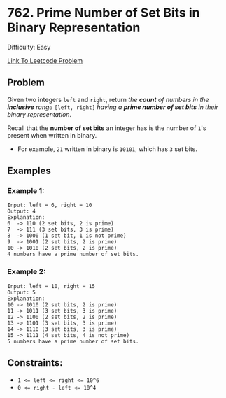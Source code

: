 # 762. Prime Number of Set Bits in Binary Representation
Difficulty: Easy

[Link To Leetcode Problem](https://leetcode.com/problems/prime-number-of-set-bits-in-binary-representation/)

## Problem
Given two integers `left` and `right`, return *the **count** of numbers in the **inclusive** range* `[left, right]` *having a **prime number of set bits** in their binary representation.*

Recall that the **number of set bits** an integer has is the number of `1`'s present when written in binary.

- For example, `21` written in binary is `10101`, which has `3` set bits.

## Examples
### Example 1:
```
Input: left = 6, right = 10
Output: 4
Explanation:
6  -> 110 (2 set bits, 2 is prime)
7  -> 111 (3 set bits, 3 is prime)
8  -> 1000 (1 set bit, 1 is not prime)
9  -> 1001 (2 set bits, 2 is prime)
10 -> 1010 (2 set bits, 2 is prime)
4 numbers have a prime number of set bits.
```
### Example 2:
```
Input: left = 10, right = 15
Output: 5
Explanation:
10 -> 1010 (2 set bits, 2 is prime)
11 -> 1011 (3 set bits, 3 is prime)
12 -> 1100 (2 set bits, 2 is prime)
13 -> 1101 (3 set bits, 3 is prime)
14 -> 1110 (3 set bits, 3 is prime)
15 -> 1111 (4 set bits, 4 is not prime)
5 numbers have a prime number of set bits.
```

## Constraints:
- `1 <= left <= right <= 10^6`
- `0 <= right - left <= 10^4`